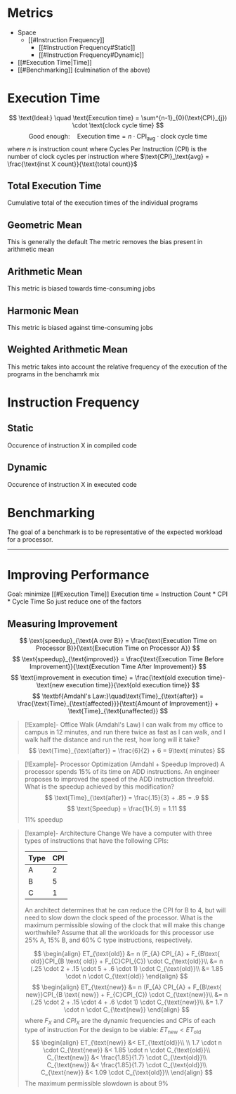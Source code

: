 # Metrics
* Space
	* [[#Instruction Frequency]]
		* [[#Instruction Frequency#Static]]
		* [[#Instruction Frequency#Dynamic]]
* [[#Execution Time|Time]]
* [[#Benchmarking]] (culmination of the above)

# Execution Time
$$
\text{Ideal:} \quad \text{Execution time} = \sum^{n-1}_{0}(\text{CPI}_{j}) \cdot \text{clock cycle time}
$$
$$
\text{Good enough:} \quad \text{Execution time} = n \cdot \text{CPI}_{\text{avg}} \cdot \text{clock cycle time}
$$
where $n$ is instruction count
where Cycles Per Instruction (CPI) is the number of clock cycles per instruction
where $\text{CPI}_\text{avg} = \frac{\text{inst X count}}{\text{total count}}$
## Total Execution Time
Cumulative total of the execution times of the individual programs
## Geometric Mean
This is generally the default
The metric removes the bias present in arithmetic mean
## Arithmetic Mean
This metric is biased towards time-consuming jobs
## Harmonic Mean
This metric is biased against time-consuming jobs
## Weighted Arithmetic Mean
This metric takes into account the relative frequency of the execution of the programs in the benchamrk mix
# Instruction Frequency
## Static 
Occurence of instruction X in compiled code
## Dynamic
Occurence of instruction X in executed code

# Benchmarking
The goal of a benchmark is to be representative of the expected workload for a processor.

---

# Improving Performance
Goal: minimize [[#Execution Time]]
Execution time = Instruction Count * CPI * Cycle Time
So just reduce one of the factors

## Measuring Improvement
$$
\text{speedup}_{\text{A over B}} = \frac{\text{Execution Time on Processor B}}{\text{Execution Time on Processor A}}
$$
$$
\text{speedup}_{\text{improved}} = \frac{\text{Execution Time Before Improvement}}{\text{Execution Time After Improvement}}
$$
$$
\text{improvement in execution time} = \frac{\text{old execution time}-\text{new execution time}}{\text{old execution time}}
$$
$$
\textbf{Amdahl's Law:}\quad\text{Time}_{\text{after}} = \frac{\text{Time}_{\text{affected}}}{\text{Amount of Improvement}} + \text{Time}_{\text{unaffected}}
$$
> [!Example]- Office Walk (Amdahl's Law)
I can walk from my office to campus in 12 minutes, and run there twice as fast as I can walk, and I walk half the distance and run the rest, how long will it take?
> $$
> \text{Time}_{\text{after}} = \frac{6}{2} + 6 = 9\text{ minutes}
> $$

> [!Example]- Processor Optimization (Amdahl + Speedup Improved)
A processor spends 15% of its time on ADD instructions. An engineer proposes to improved the speed of the ADD instruction threefold. What is the speedup achieved by this modification?
> $$
> \text{Time}_{\text{after}} = \frac{.15}{3} + .85 = .9
> $$
> $$
> \text{Speedup} = \frac{1}{.9} = 1.11
> $$
11% speedup

> [!example]- Architecture Change
We have a computer with three types of instructions that have the following CPIs:
>
> | Type | CPI |
> | --- | --- |
> | A    | 2   |
> | B    | 5   |
> | C    | 1   |
> An architect determines that he can reduce the CPI for B to 4, but will need to slow down the clock speed of the processor. What is the maximum permissible slowing of the clock that will make this change worthwhile? 
> Assume that all the workloads for this processor use 25% A, 15% B, and 60% C type instructions, respectively.
> 
> $$
> \begin{align}
> ET_{\text{old}}
> &= n (F_{A} CPI_{A} + F_{B\text{ old}}CPI_{B \text{ old}} + F_{C}CPI_{C}) \cdot C_{\text{old}}\\
> &= n (.25 \cdot 2 + .15 \cdot 5 + .6 \cdot 1) \cdot C_{\text{old}}\\
> &= 1.85 \cdot n \cdot C_{\text{old}}
> \end{align}
> $$
> $$
> \begin{align}
> ET_{\text{new}} &= n (F_{A} CPI_{A} + F_{B\text{ new}}CPI_{B \text{ new}} + F_{C}CPI_{C}) \cdot C_{\text{new}}\\
> &= n (.25 \cdot 2 + .15 \cdot 4 + .6 \cdot 1) \cdot C_{\text{new}}\\
> &= 1.7 \cdot n \cdot C_{\text{new}}
> \end{align}
> $$
> where $F_X$ and $CPI_X$ are the dynamic frequencies and CPIs of each type of instruction
> For the design to be viable: $ET_{\text{new}} < ET_{\text{old}}$
> $$
> \begin{align}
> ET_{\text{new}} &< ET_{\text{old}}\\ \\
>  1.7 \cdot n \cdot C_{\text{new}} &< 1.85 \cdot n \cdot C_{\text{old}}\\
>  C_{\text{new}} &< \frac{1.85}{1.7} \cdot C_{\text{old}}\\
>  C_{\text{new}} &< \frac{1.85}{1.7} \cdot C_{\text{old}}\\
>  C_{\text{new}} &< 1.09 \cdot C_{\text{old}}\\
> \end{align}
> $$
The maximum permissible slowdown is about 9%
